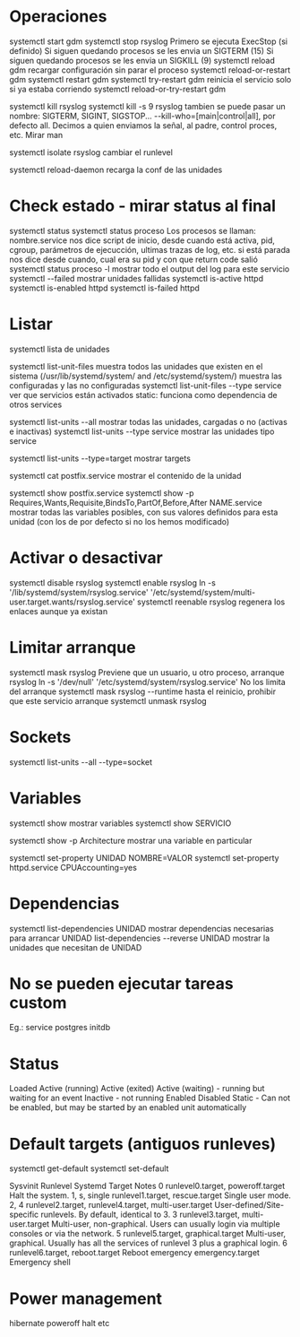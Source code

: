 # Operaciones
systemctl start gdm
systemctl stop rsyslog
  Primero se ejecuta ExecStop (si definido)
  Si siguen quedando procesos se les envia un SIGTERM (15)
  Si siguen quedando procesos se les envia un SIGKILL (9)
systemctl reload gdm
  recargar configuración sin parar el proceso
systemctl reload-or-restart gdm
systemctl restart gdm
systemctl try-restart gdm
  reinicia el servicio solo si ya estaba corriendo
systemctl reload-or-try-restart gdm

systemctl kill rsyslog
systemctl kill -s 9 rsyslog
  tambien se puede pasar un nombre: SIGTERM, SIGINT, SIGSTOP...
  --kill-who=[main|control|all], por defecto all. Decimos a quien enviamos la señal, al padre, control proces, etc. Mirar man

systemctl isolate rsyslog
  cambiar el runlevel

systemctl reload-daemon
  recarga la conf de las unidades


# Check estado - mirar status al final
systemctl status
systemctl status proceso
  Los procesos se llaman: nombre.service
  nos dice script de inicio, desde cuando está activa, pid, cgroup, parámetros de ejecucción, ultimas trazas de log, etc.
  si está parada nos dice desde cuando, cual era su pid y con que return code salió
systemctl status proceso -l
  mostrar todo el output del log para este servicio
systemctl --failed
  mostrar unidades fallidas
systemctl is-active httpd
systemctl is-enabled httpd
systemctl is-failed httpd


# Listar
systemctl
  lista de unidades

systemctl list-unit-files
  muestra todos las unidades que existen en el sistema (/usr/lib/systemd/system/ and /etc/systemd/system/)
  muestra las configuradas y las no configuradas
systemctl list-unit-files --type service
  ver que servicios están activados
  static: funciona como dependencia de otros services

systemctl list-units --all
  mostrar todas las unidades, cargadas o no (activas e inactivas)
systemctl list-units --type service
  mostrar las unidades tipo service

systemctl  list-units --type=target
  mostrar targets

systemctl cat postfix.service
  mostrar el contenido de la unidad

systemctl show postfix.service
systemctl show -p Requires,Wants,Requisite,BindsTo,PartOf,Before,After NAME.service
  mostrar todas las variables posibles, con sus valores definidos para esta unidad (con los de por defecto si no los hemos modificado)


# Activar o desactivar
systemctl disable rsyslog
systemctl enable rsyslog
  ln -s '/lib/systemd/system/rsyslog.service' '/etc/systemd/system/multi-user.target.wants/rsyslog.service'
systemctl reenable rsyslog
  regenera los enlaces aunque ya existan


# Limitar arranque
systemctl mask rsyslog
  Previene que un usuario, u otro proceso, arranque rsyslog
  ln -s '/dev/null' '/etc/systemd/system/rsyslog.service'
  No los limita del arranque
systemctl mask rsyslog --runtime
  hasta el reinicio, prohibir que este servicio arranque
systemctl unmask rsyslog




# Sockets #
systemctl list-units --all --type=socket

# Variables #
systemctl show
  mostrar variables
systemctl show SERVICIO

systemctl show -p Architecture
  mostrar una variable en particular

systemctl set-property UNIDAD NOMBRE=VALOR
systemctl set-property httpd.service CPUAccounting=yes


# Dependencias #
systemctl list-dependencies UNIDAD
  mostrar dependencias necesarias para arrancar UNIDAD
list-dependencies --reverse UNIDAD
  mostrar la unidades que necesitan de UNIDAD


# No se pueden ejecutar tareas custom
Eg.: service postgres initdb


# Status
Loaded
Active (running)
Active (exited)
Active (waiting) - running but waiting for an event
Inactive - not running
Enabled
Disabled
Static - Can not be enabled, but may be started by an enabled unit automatically


# Default targets (antiguos runleves)
systemctl get-default
systemctl set-default


Sysvinit Runlevel       	Systemd Target                                        	Notes
0           	            runlevel0.target, poweroff.target                     	Halt the system.
1, s, single	            runlevel1.target, rescue.target	                        Single user mode.
2, 4	                    runlevel2.target, runlevel4.target, multi-user.target	  User-defined/Site-specific runlevels. By default, identical to 3.
3	                        runlevel3.target, multi-user.target	                    Multi-user, non-graphical.
                                                                                  Users can usually login via multiple consoles or via the network.
5	                        runlevel5.target, graphical.target	                    Multi-user, graphical. Usually has all the services of
                                                                                  runlevel 3 plus a graphical login.
6	                        runlevel6.target, reboot.target	                        Reboot
emergency	                emergency.target	                                      Emergency shell


# Power management
hibernate
poweroff
halt
etc
